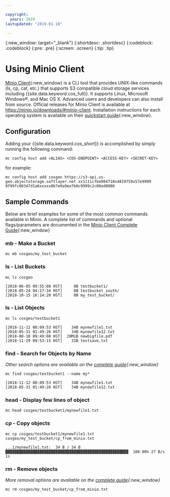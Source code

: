 ```yaml
---

copyright:
  years: 2019
lastupdated: "2019-01-10"

---
```

{:new_window: target="_blank"}
{:shortdesc: .shortdesc}
{:codeblock: .codeblock}
{:pre: .pre}
{:screen: .screen}
{:tip: .tip}

# Using Minio Client

[Minio Client](https://www.minio.io/downloads.html#download-client){:new_window} is a CLI tool that provides UNIX-like commands (ls, cp, cat, etc.) that supports S3 compatible cloud storage services including {{site.data.keyword.cos_full}}.  It supports Linux, Microsoft Windows&reg;, and Mac OS X.  Advanced users and developers can also install from source.  Official releases for Minio Client is available at https://minio.io/downloads/#minio-client.  Installation instructions for each operating system is available on their [quickstart guide](https://docs.minio.io/docs/minio-client-quickstart-guide.html){:new_window}.

## Configuration

Adding your {{site.data.keyword.cos_short}} is accomplished by simply running the following command:

```
mc config host add <ALIAS> <COS-ENDPOINT> <ACCESS-KEY> <SECRET-KEY>
```

for example:
```
mc config host add cosgeo https://s3-api.us-geo.objectstorage.softlayer.net xx1111cfbe094710x4819759x57e9999 9f99fc08347d1a6xxxxx0b7e0a9ee7b0c9999c2c08ed0000
```

## Sample Commands

Below are brief examples for some of the most common commands available in Minio.  A complete list of commands and optional flags/parameters are documented in the [Minio Client Complete Guide](https://docs.minio.io/docs/minio-client-complete-guide){:new_window}

### mb - Make a Bucket

```
mc mb cosgeo/my_test_bucket
```

### ls - List Buckets

```
mc ls cosgeo
```

```
[2018-06-05 09:55:08 HST]     0B testbucket1/
[2018-05-24 04:17:34 HST]     0B testbucket_south/
[2018-10-15 16:14:28 HST]     0B my_test_bucket/
```

### ls - List Objects

```
mc ls cosgeo/testbucket1
```

```
[2018-11-12 08:09:53 HST]    34B mynewfile1.txt
[2018-05-31 01:49:26 HST]    34B mynewfile12.txt
[2018-08-10 09:49:08 HST]  20MiB newbigfile.pdf
[2018-11-29 09:53:15 HST]    31B testsave.txt
```

### find - Search for Objects by Name

*Other search options are available on the [complete guide](https://docs.minio.io/docs/minio-client-complete-guide#find){:new_window}*

```
mc find cosgeo/testbucket1 --name my*
```

```
[2018-11-12 08:09:53 HST]    34B mynewfile1.txt
[2018-05-31 01:49:26 HST]    34B mynewfile12.txt
```

### head - Display few lines of object

```
mc head cosgeo/testbucket1/mynewfile1.txt
```

### cp - Copy objects

```
mc cp cosgeo/testbucket1/mynewfile1.txt cosgeo/my_test_bucket/cp_from_minio.txt
```

```
...1/mynewfile1.txt:  34 B / 34 B  ▓▓▓▓▓▓▓▓▓▓▓▓▓▓▓▓▓▓▓▓▓▓▓▓▓▓▓▓▓▓▓▓▓▓▓▓▓▓▓▓▓▓▓▓▓▓▓▓▓▓▓▓▓▓  100.00% 27 B/s 1s
```

### rm - Remove objects

*More removal options are available on the [complete guide](https://docs.minio.io/docs/minio-client-complete-guide#rm){:new_window}*

```
mc rm cosgeo/my_test_bucket/cp_from_minio.txt
```